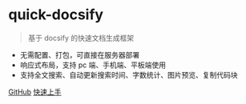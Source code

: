# quick-docsify

> 基于 docsify 的快速文档生成框架

- 无需配置、打包，可直接在服务器部署
- 响应式布局，支持 pc 端、手机端、平板端使用
- 支持全文搜索、自动更新搜索时间、字数统计、图片预览、复制代码块

[GitHub](https://github.com/docsifyjs/docsify/)
[快速上手](/README)

